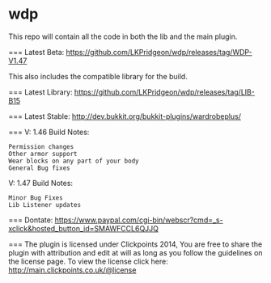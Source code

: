 wdp
===
This repo will contain all the code in both the lib and the main plugin.

===
Latest Beta: https://github.com/LKPridgeon/wdp/releases/tag/WDP-V1.47

This also includes the compatible library for the build.

===
Latest Library: https://github.com/LKPridgeon/wdp/releases/tag/LIB-B15

===
Latest Stable:
http://dev.bukkit.org/bukkit-plugins/wardrobeplus/

===
V: 1.46 Build Notes:


    Permission changes
    Other armor support
    Wear blocks on any part of your body
    General Bug fixes 


V: 1.47 Build Notes:

    Minor Bug Fixes
    Lib Listener updates 

===
Dontate: https://www.paypal.com/cgi-bin/webscr?cmd=_s-xclick&hosted_button_id=SMAWFCCL6QJJQ

===
The plugin is licensed under Clickpoints 2014, You are free to share the plugin with attribution and edit at will as long as you follow the guidelines on the license page. To view the license click here: http://main.clickpoints.co.uk/@license
